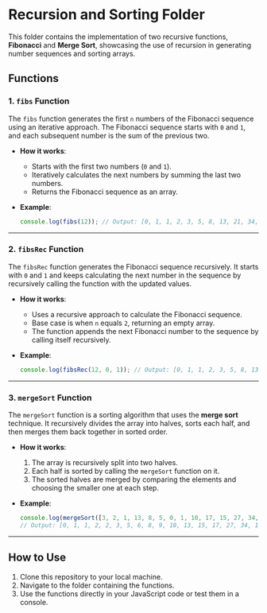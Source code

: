 # Recursion and Sorting Folder

This folder contains the implementation of two recursive functions, **Fibonacci** and **Merge Sort**, showcasing the use of recursion in generating number sequences and sorting arrays.

## Functions

### 1. `fibs` Function
The `fibs` function generates the first `n` numbers of the Fibonacci sequence using an iterative approach. The Fibonacci sequence starts with `0` and `1`, and each subsequent number is the sum of the previous two.

- **How it works**:
  - Starts with the first two numbers (`0` and `1`).
  - Iteratively calculates the next numbers by summing the last two numbers.
  - Returns the Fibonacci sequence as an array.

- **Example**:
  ```javascript
  console.log(fibs(12)); // Output: [0, 1, 1, 2, 3, 5, 8, 13, 21, 34, 55, 89]
  ```

---

### 2. `fibsRec` Function
The `fibsRec` function generates the Fibonacci sequence recursively. It starts with `0` and `1` and keeps calculating the next number in the sequence by recursively calling the function with the updated values.

- **How it works**:
  - Uses a recursive approach to calculate the Fibonacci sequence.
  - Base case is when `n` equals `2`, returning an empty array.
  - The function appends the next Fibonacci number to the sequence by calling itself recursively.

- **Example**:
  ```javascript
  console.log(fibsRec(12, 0, 1)); // Output: [0, 1, 1, 2, 3, 5, 8, 13, 21, 34, 55, 89]
  ```

---

### 3. `mergeSort` Function
The `mergeSort` function is a sorting algorithm that uses the **merge sort** technique. It recursively divides the array into halves, sorts each half, and then merges them back together in sorted order.

- **How it works**:
  1. The array is recursively split into two halves.
  2. Each half is sorted by calling the `mergeSort` function on it.
  3. The sorted halves are merged by comparing the elements and choosing the smaller one at each step.


- **Example**:
  ```javascript
  console.log(mergeSort([3, 2, 1, 13, 8, 5, 0, 1, 10, 17, 15, 27, 34, 9, 2, 6, 100]));
  // Output: [0, 1, 1, 2, 2, 3, 5, 6, 8, 9, 10, 13, 15, 17, 27, 34, 100]
  ```

---

## How to Use

1. Clone this repository to your local machine.
2. Navigate to the folder containing the functions.
3. Use the functions directly in your JavaScript code or test them in a console.